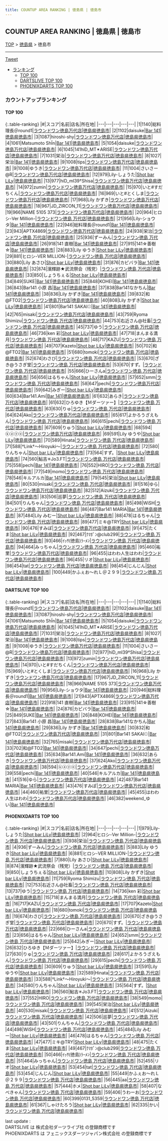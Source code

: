 ```yaml
---
title: COUNTUP AREA RANKING | 徳島県 | 徳島市
---
```

## COUNTUP AREA RANKING | 徳島県 | 徳島市

[TOP](/darts/rank/) > [徳島県](/darts/rank/徳島県/) > 徳島市

___

<a href="https://twitter.com/share?ref_src=twsrc%5Etfw" data-text="COUNTUP AREA RANKING | 徳島県徳島市" class="twitter-share-button" data-hashtags="DARTSLIVE,PHOENIXDARTS,darts,ダーツ" data-show-count="false">Tweet</a>

* [ランキング](#カウントアップランキング)
    * [TOP 100](#top-100)
    * [DARTSLIVE TOP 100](#dartslive-top-100)
    * [PHOENIXDARTS TOP 100](#phoenixdarts-top-100)

### カウントアップランキング

#### TOP 100



{:.table-ranking}
|#|スコア|名前|店名|所在地|
|---|---|---|---|---|
|1|1140|<span class="rank-name-dl">総料理長＠round1</span>|<a href="https://search.dartslive.com/jp/shop/8c72349ac65f41030d9b047a20a7ba1e">ラウンドワン徳島万代店</a>|<a href="/darts/rank/徳島県/徳島市">徳島県徳島市</a>|
|2|1102|<span class="rank-name-dl">daisuke</span>|<a href="https://search.dartslive.com/jp/shop/99f7662a4ba509335f9f3321c1147265">Bar 141</a>|<a href="/darts/rank/徳島県/徳島市">徳島県徳島市</a>|
|3|1087|<span class="rank-name-dl">hiroshi-shy</span>|<a href="https://search.dartslive.com/jp/shop/8c72349ac65f41030d9b047a20a7ba1e">ラウンドワン徳島万代店</a>|<a href="/darts/rank/徳島県/徳島市">徳島県徳島市</a>|
|4|1061|<span class="rank-name-dl">Matsumoto ShÏn</span>|<a href="https://search.dartslive.com/jp/shop/99f7662a4ba509335f9f3321c1147265">Bar 141</a>|<a href="/darts/rank/徳島県/徳島市">徳島県徳島市</a>|
|5|1054|<span class="rank-name-dl">daisuke</span>|<a href="https://search.dartslive.com/jp/shop/8c72349ac65f41030d9b047a20a7ba1e">ラウンドワン徳島万代店</a>|<a href="/darts/rank/徳島県/徳島市">徳島県徳島市</a>|
|6|1045|<span class="rank-name-dl">141hiD_MT✴ARISE</span>|<a href="https://search.dartslive.com/jp/shop/8c72349ac65f41030d9b047a20a7ba1e">ラウンドワン徳島万代店</a>|<a href="/darts/rank/徳島県/徳島市">徳島県徳島市</a>|
|7|1031|<span class="rank-name-dl">栄治</span>|<a href="https://search.dartslive.com/jp/shop/8c72349ac65f41030d9b047a20a7ba1e">ラウンドワン徳島万代店</a>|<a href="/darts/rank/徳島県/徳島市">徳島県徳島市</a>|
|8|1027|<span class="rank-name-dl">栄治</span>|<a href="https://search.dartslive.com/jp/shop/99f7662a4ba509335f9f3321c1147265">Bar 141</a>|<a href="/darts/rank/徳島県/徳島市">徳島県徳島市</a>|
|9|1008|<span class="rank-name-dl">tips</span>|<a href="https://search.dartslive.com/jp/shop/8c72349ac65f41030d9b047a20a7ba1e">ラウンドワン徳島万代店</a>|<a href="/darts/rank/徳島県/徳島市">徳島県徳島市</a>|
|9|1008|<span class="rank-name-dl">ゆうき</span>|<a href="https://search.dartslive.com/jp/shop/8c72349ac65f41030d9b047a20a7ba1e">ラウンドワン徳島万代店</a>|<a href="/darts/rank/徳島県/徳島市">徳島県徳島市</a>|
|11|1004|<span class="rank-name-dl">さいさー@R</span>|<a href="https://search.dartslive.com/jp/shop/8c72349ac65f41030d9b047a20a7ba1e">ラウンドワン徳島万代店</a>|<a href="/darts/rank/徳島県/徳島市">徳島県徳島市</a>|
|12|979|<span class="rank-name-pd">Lily-しょうた</span>|<a href="https://vs.phoenixdarts.com/jp/shop/shopDetailInfo/s_74059?s_seq=74059">Shot bar LiLy</a>|<a href="/darts/rank/徳島県/徳島市">徳島県徳島市</a>|
|13|977|<span class="rank-name-dl">hiD_mI39†Shisa</span>|<a href="https://search.dartslive.com/jp/shop/8c72349ac65f41030d9b047a20a7ba1e">ラウンドワン徳島万代店</a>|<a href="/darts/rank/徳島県/徳島市">徳島県徳島市</a>|
|14|972|<span class="rank-name-dl">zumin</span>|<a href="https://search.dartslive.com/jp/shop/8c72349ac65f41030d9b047a20a7ba1e">ラウンドワン徳島万代店</a>|<a href="/darts/rank/徳島県/徳島市">徳島県徳島市</a>|
|15|970|<span class="rank-name-dl">いと#すだちくん</span>|<a href="https://search.dartslive.com/jp/shop/8c72349ac65f41030d9b047a20a7ba1e">ラウンドワン徳島万代店</a>|<a href="/darts/rank/徳島県/徳島市">徳島県徳島市</a>|
|16|969|<span class="rank-name-dl">いと#とくしま</span>|<a href="https://search.dartslive.com/jp/shop/8c72349ac65f41030d9b047a20a7ba1e">ラウンドワン徳島万代店</a>|<a href="/darts/rank/徳島県/徳島市">徳島県徳島市</a>|
|17|968|<span class="rank-name-dl">Lily かずき</span>|<a href="https://search.dartslive.com/jp/shop/8c72349ac65f41030d9b047a20a7ba1e">ラウンドワン徳島万代店</a>|<a href="/darts/rank/徳島県/徳島市">徳島県徳島市</a>|
|18|967|<span class="rank-name-dl">JD_ZIRCON_11</span>|<a href="https://search.dartslive.com/jp/shop/8c72349ac65f41030d9b047a20a7ba1e">ラウンドワン徳島万代店</a>|<a href="/darts/rank/徳島県/徳島市">徳島県徳島市</a>|
|19|966|<span class="rank-name-dl">NAME 5105 373</span>|<a href="https://search.dartslive.com/jp/shop/8c72349ac65f41030d9b047a20a7ba1e">ラウンドワン徳島万代店</a>|<a href="/darts/rank/徳島県/徳島市">徳島県徳島市</a>|
|20|964|<span class="rank-name-pd">ヒロシ-Ver Million-</span>|<a href="https://vs.phoenixdarts.com/jp/shop/shopDetailInfo/s_10203?s_seq=10203">ラウンドワン徳島 万代店</a>|<a href="/darts/rank/徳島県/徳島市">徳島県徳島市</a>|
|21|956|<span class="rank-name-dl">Lily-ショウタ</span>|<a href="https://search.dartslive.com/jp/shop/99f7662a4ba509335f9f3321c1147265">Bar 141</a>|<a href="/darts/rank/徳島県/徳島市">徳島県徳島市</a>|
|22|946|<span class="rank-name-dl">総料理長＠round1</span>|<a href="https://search.dartslive.com/jp/shop/99f7662a4ba509335f9f3321c1147265">Bar 141</a>|<a href="/darts/rank/徳島県/徳島市">徳島県徳島市</a>|
|23|943|<span class="rank-name-dl">APTX4869</span>|<a href="https://search.dartslive.com/jp/shop/8c72349ac65f41030d9b047a20a7ba1e">ラウンドワン徳島万代店</a>|<a href="/darts/rank/徳島県/徳島市">徳島県徳島市</a>|
|24|938|<span class="rank-name-pd">栄治</span>|<a href="https://vs.phoenixdarts.com/jp/shop/shopDetailInfo/s_10203?s_seq=10203">ラウンドワン徳島 万代店</a>|<a href="/darts/rank/徳島県/徳島市">徳島県徳島市</a>|
|25|936|<span class="rank-name-pd">ずーみん</span>|<a href="https://vs.phoenixdarts.com/jp/shop/shopDetailInfo/s_10203?s_seq=10203">ラウンドワン徳島 万代店</a>|<a href="/darts/rank/徳島県/徳島市">徳島県徳島市</a>|
|26|918|<span class="rank-name-dl">141 直樹</span>|<a href="https://search.dartslive.com/jp/shop/99f7662a4ba509335f9f3321c1147265">Bar 141</a>|<a href="/darts/rank/徳島県/徳島市">徳島県徳島市</a>|
|27|915|<span class="rank-name-dl">141☆善樹☆</span>|<a href="https://search.dartslive.com/jp/shop/99f7662a4ba509335f9f3321c1147265">Bar 141</a>|<a href="/darts/rank/徳島県/徳島市">徳島県徳島市</a>|
|28|883|<span class="rank-name-pd">Lily ゆうき</span>|<a href="https://vs.phoenixdarts.com/jp/shop/shopDetailInfo/s_74059?s_seq=74059">Shot bar LiLy</a>|<a href="/darts/rank/徳島県/徳島市">徳島県徳島市</a>|
|29|881|<span class="rank-name-pd">ヒロシ-VER MILLION-</span>|<a href="https://vs.phoenixdarts.com/jp/shop/shopDetailInfo/s_10203?s_seq=10203">ラウンドワン徳島 万代店</a>|<a href="/darts/rank/徳島県/徳島市">徳島県徳島市</a>|
|30|880|<span class="rank-name-pd">Lily あさひ</span>|<a href="https://vs.phoenixdarts.com/jp/shop/shopDetailInfo/s_74059?s_seq=74059">Shot bar LiLy</a>|<a href="/darts/rank/徳島県/徳島市">徳島県徳島市</a>|
|31|876|<span class="rank-name-dl">カピバラ</span>|<a href="https://search.dartslive.com/jp/shop/99f7662a4ba509335f9f3321c1147265">Bar 141</a>|<a href="/darts/rank/徳島県/徳島市">徳島県徳島市</a>|
|32|874|<span class="rank-name-pd">濱輝跡★武流祭会（残党）</span>|<a href="https://vs.phoenixdarts.com/jp/shop/shopDetailInfo/s_10203?s_seq=10203">ラウンドワン徳島 万代店</a>|<a href="/darts/rank/徳島県/徳島市">徳島県徳島市</a>|
|33|850|<span class="rank-name-pd">しょうちぇる</span>|<a href="https://vs.phoenixdarts.com/jp/shop/shopDetailInfo/s_74059?s_seq=74059">Shot bar LiLy</a>|<a href="/darts/rank/徳島県/徳島市">徳島県徳島市</a>|
|34|849|<span class="rank-name-dl">SUKE</span>|<a href="https://search.dartslive.com/jp/shop/99f7662a4ba509335f9f3321c1147265">Bar 141</a>|<a href="/darts/rank/徳島県/徳島市">徳島県徳島市</a>|
|35|848|<span class="rank-name-dl">KOHEI</span>|<a href="https://search.dartslive.com/jp/shop/99f7662a4ba509335f9f3321c1147265">Bar 141</a>|<a href="/darts/rank/徳島県/徳島市">徳島県徳島市</a>|
|36|843|<span class="rank-name-dl">Bar141 小原 昌</span>|<a href="https://search.dartslive.com/jp/shop/99f7662a4ba509335f9f3321c1147265">Bar 141</a>|<a href="/darts/rank/徳島県/徳島市">徳島県徳島市</a>|
|37|838|<span class="rank-name-dl">Bar141なかちん</span>|<a href="https://search.dartslive.com/jp/shop/99f7662a4ba509335f9f3321c1147265">Bar 141</a>|<a href="/darts/rank/徳島県/徳島市">徳島県徳島市</a>|
|38|836|<span class="rank-name-dl">Lily かずき</span>|<a href="https://search.dartslive.com/jp/shop/99f7662a4ba509335f9f3321c1147265">Bar 141</a>|<a href="/darts/rank/徳島県/徳島市">徳島県徳島市</a>|
|39|832|<span class="rank-name-dl">和@FTO2</span>|<a href="https://search.dartslive.com/jp/shop/8c72349ac65f41030d9b047a20a7ba1e">ラウンドワン徳島万代店</a>|<a href="/darts/rank/徳島県/徳島市">徳島県徳島市</a>|
|40|808|<span class="rank-name-pd">Lily かずき</span>|<a href="https://vs.phoenixdarts.com/jp/shop/shopDetailInfo/s_74059?s_seq=74059">Shot bar LiLy</a>|<a href="/darts/rank/徳島県/徳島市">徳島県徳島市</a>|
|41|801|<span class="rank-name-dl">Bar141 SAKAI⚾</span>|<a href="https://search.dartslive.com/jp/shop/99f7662a4ba509335f9f3321c1147265">Bar 141</a>|<a href="/darts/rank/徳島県/徳島市">徳島県徳島市</a>|
|42|765|<span class="rank-name-dl">misaki</span>|<a href="https://search.dartslive.com/jp/shop/8c72349ac65f41030d9b047a20a7ba1e">ラウンドワン徳島万代店</a>|<a href="/darts/rank/徳島県/徳島市">徳島県徳島市</a>|
|43|759|<span class="rank-name-pd">Ryoma Shimizu</span>|<a href="https://vs.phoenixdarts.com/jp/shop/shopDetailInfo/s_10203?s_seq=10203">ラウンドワン徳島 万代店</a>|<a href="/darts/rank/徳島県/徳島市">徳島県徳島市</a>|
|44|753|<span class="rank-name-pd">右近さん@社畜</span>|<a href="https://vs.phoenixdarts.com/jp/shop/shopDetailInfo/s_10203?s_seq=10203">ラウンドワン徳島 万代店</a>|<a href="/darts/rank/徳島県/徳島市">徳島県徳島市</a>|
|45|737|<span class="rank-name-pd">ゆう</span>|<a href="https://vs.phoenixdarts.com/jp/shop/shopDetailInfo/s_10203?s_seq=10203">ラウンドワン徳島 万代店</a>|<a href="/darts/rank/徳島県/徳島市">徳島県徳島市</a>|
|46|736|<span class="rank-name-pd">ken 彩</span>|<a href="https://vs.phoenixdarts.com/jp/shop/shopDetailInfo/s_74059?s_seq=74059">Shot bar LiLy</a>|<a href="/darts/rank/徳島県/徳島市">徳島県徳島市</a>|
|47|718|<span class="rank-name-pd">まんまる満月</span>|<a href="https://vs.phoenixdarts.com/jp/shop/shopDetailInfo/s_10203?s_seq=10203">ラウンドワン徳島 万代店</a>|<a href="/darts/rank/徳島県/徳島市">徳島県徳島市</a>|
|48|717|<span class="rank-name-pd">KAZU</span>|<a href="https://vs.phoenixdarts.com/jp/shop/shopDetailInfo/s_10203?s_seq=10203">ラウンドワン徳島 万代店</a>|<a href="/darts/rank/徳島県/徳島市">徳島県徳島市</a>|
|49|707|<span class="rank-name-pd">Kazeto</span>|<a href="https://vs.phoenixdarts.com/jp/shop/shopDetailInfo/s_74059?s_seq=74059">Shot bar LiLy</a>|<a href="/darts/rank/徳島県/徳島市">徳島県徳島市</a>|
|50|702|<span class="rank-name-dl">和@FTO2</span>|<a href="https://search.dartslive.com/jp/shop/99f7662a4ba509335f9f3321c1147265">Bar 141</a>|<a href="/darts/rank/徳島県/徳島市">徳島県徳島市</a>|
|51|680|<span class="rank-name-pd">tomoki</span>|<a href="https://vs.phoenixdarts.com/jp/shop/shopDetailInfo/s_10203?s_seq=10203">ラウンドワン徳島 万代店</a>|<a href="/darts/rank/徳島県/徳島市">徳島県徳島市</a>|
|52|674|<span class="rank-name-pd">わさび</span>|<a href="https://vs.phoenixdarts.com/jp/shop/shopDetailInfo/s_10203?s_seq=10203">ラウンドワン徳島 万代店</a>|<a href="/darts/rank/徳島県/徳島市">徳島県徳島市</a>|
|53|670|<span class="rank-name-pd">ざき@うさぎ堂</span>|<a href="https://vs.phoenixdarts.com/jp/shop/shopDetailInfo/s_10203?s_seq=10203">ラウンドワン徳島 万代店</a>|<a href="/darts/rank/徳島県/徳島市">徳島県徳島市</a>|
|53|670|<span class="rank-name-pd">すず。</span>|<a href="https://vs.phoenixdarts.com/jp/shop/shopDetailInfo/s_10203?s_seq=10203">ラウンドワン徳島 万代店</a>|<a href="/darts/rank/徳島県/徳島市">徳島県徳島市</a>|
|55|666|<span class="rank-name-pd">ひーさんa</span>|<a href="https://vs.phoenixdarts.com/jp/shop/shopDetailInfo/s_10203?s_seq=10203">ラウンドワン徳島 万代店</a>|<a href="/darts/rank/徳島県/徳島市">徳島県徳島市</a>|
|56|656|<span class="rank-name-pd">はるちゃん</span>|<a href="https://vs.phoenixdarts.com/jp/shop/shopDetailInfo/s_74059?s_seq=74059">Shot bar LiLy</a>|<a href="/darts/rank/徳島県/徳島市">徳島県徳島市</a>|
|57|652|<span class="rank-name-pd">smm</span>|<a href="https://vs.phoenixdarts.com/jp/shop/shopDetailInfo/s_10203?s_seq=10203">ラウンドワン徳島 万代店</a>|<a href="/darts/rank/徳島県/徳島市">徳島県徳島市</a>|
|58|647|<span class="rank-name-dl">pechi</span>|<a href="https://search.dartslive.com/jp/shop/8c72349ac65f41030d9b047a20a7ba1e">ラウンドワン徳島万代店</a>|<a href="/darts/rank/徳島県/徳島市">徳島県徳島市</a>|
|59|642|<span class="rank-name-pd">みぎー</span>|<a href="https://vs.phoenixdarts.com/jp/shop/shopDetailInfo/s_74059?s_seq=74059">Shot bar LiLy</a>|<a href="/darts/rank/徳島県/徳島市">徳島県徳島市</a>|
|60|634|<span class="rank-name-dl">Bar141.Ami</span>|<a href="https://search.dartslive.com/jp/shop/99f7662a4ba509335f9f3321c1147265">Bar 141</a>|<a href="/darts/rank/徳島県/徳島市">徳島県徳島市</a>|
|61|632|<span class="rank-name-dl">あらき</span>|<a href="https://search.dartslive.com/jp/shop/8c72349ac65f41030d9b047a20a7ba1e">ラウンドワン徳島万代店</a>|<a href="/darts/rank/徳島県/徳島市">徳島県徳島市</a>|
|61|632|<span class="rank-name-pd">ひろゆき【Ｍダーツァー】</span>|<a href="https://vs.phoenixdarts.com/jp/shop/shopDetailInfo/s_10203?s_seq=10203">ラウンドワン徳島 万代店</a>|<a href="/darts/rank/徳島県/徳島市">徳島県徳島市</a>|
|63|630|<span class="rank-name-pd">りゅ</span>|<a href="https://vs.phoenixdarts.com/jp/shop/shopDetailInfo/s_10203?s_seq=10203">ラウンドワン徳島 万代店</a>|<a href="/darts/rank/徳島県/徳島市">徳島県徳島市</a>|
|64|624|<span class="rank-name-dl">Ako</span>|<a href="https://search.dartslive.com/jp/shop/8c72349ac65f41030d9b047a20a7ba1e">ラウンドワン徳島万代店</a>|<a href="/darts/rank/徳島県/徳島市">徳島県徳島市</a>|
|65|617|<span class="rank-name-pd">よかろうざえもん</span>|<a href="https://vs.phoenixdarts.com/jp/shop/shopDetailInfo/s_10203?s_seq=10203">ラウンドワン徳島 万代店</a>|<a href="/darts/rank/徳島県/徳島市">徳島県徳島市</a>|
|66|615|<span class="rank-name-pd">pechi</span>|<a href="https://vs.phoenixdarts.com/jp/shop/shopDetailInfo/s_10203?s_seq=10203">ラウンドワン徳島 万代店</a>|<a href="/darts/rank/徳島県/徳島市">徳島県徳島市</a>|
|67|609|<span class="rank-name-pd">りゅう</span>|<a href="https://vs.phoenixdarts.com/jp/shop/shopDetailInfo/s_74059?s_seq=74059">Shot bar LiLy</a>|<a href="/darts/rank/徳島県/徳島市">徳島県徳島市</a>|
|68|594|<span class="rank-name-dl">ⓚⓐⓨⓞ</span>|<a href="https://search.dartslive.com/jp/shop/8c72349ac65f41030d9b047a20a7ba1e">ラウンドワン徳島万代店</a>|<a href="/darts/rank/徳島県/徳島市">徳島県徳島市</a>|
|69|591|<span class="rank-name-pd">Lily ゆうや</span>|<a href="https://vs.phoenixdarts.com/jp/shop/shopDetailInfo/s_74059?s_seq=74059">Shot bar LiLy</a>|<a href="/darts/rank/徳島県/徳島市">徳島県徳島市</a>|
|70|589|<span class="rank-name-pd">Hinata</span>|<a href="https://vs.phoenixdarts.com/jp/shop/shopDetailInfo/s_10203?s_seq=10203">ラウンドワン徳島 万代店</a>|<a href="/darts/rank/徳島県/徳島市">徳島県徳島市</a>|
|71|588|<span class="rank-name-pd">†Link†～Hiroyuki～</span>|<a href="https://vs.phoenixdarts.com/jp/shop/shopDetailInfo/s_10203?s_seq=10203">ラウンドワン徳島 万代店</a>|<a href="/darts/rank/徳島県/徳島市">徳島県徳島市</a>|
|72|580|<span class="rank-name-pd">りんちゃん</span>|<a href="https://vs.phoenixdarts.com/jp/shop/shopDetailInfo/s_74059?s_seq=74059">Shot bar LiLy</a>|<a href="/darts/rank/徳島県/徳島市">徳島県徳島市</a>|
|73|564|<span class="rank-name-pd">すず。</span>|<a href="https://vs.phoenixdarts.com/jp/shop/shopDetailInfo/s_74059?s_seq=74059">Shot bar LiLy</a>|<a href="/darts/rank/徳島県/徳島市">徳島県徳島市</a>|
|74|560|<span class="rank-name-pd">鮎吉✳Jo3.FT</span>|<a href="https://vs.phoenixdarts.com/jp/shop/shopDetailInfo/s_10203?s_seq=10203">ラウンドワン徳島 万代店</a>|<a href="/darts/rank/徳島県/徳島市">徳島県徳島市</a>|
|75|558|<span class="rank-name-dl">pechi</span>|<a href="https://search.dartslive.com/jp/shop/99f7662a4ba509335f9f3321c1147265">Bar 141</a>|<a href="/darts/rank/徳島県/徳島市">徳島県徳島市</a>|
|76|552|<span class="rank-name-pd">HIRO</span>|<a href="https://vs.phoenixdarts.com/jp/shop/shopDetailInfo/s_10203?s_seq=10203">ラウンドワン徳島 万代店</a>|<a href="/darts/rank/徳島県/徳島市">徳島県徳島市</a>|
|77|549|<span class="rank-name-pd">momo</span>|<a href="https://vs.phoenixdarts.com/jp/shop/shopDetailInfo/s_10203?s_seq=10203">ラウンドワン徳島 万代店</a>|<a href="/darts/rank/徳島県/徳島市">徳島県徳島市</a>|
|78|546|<span class="rank-name-dl">キルアルカ</span>|<a href="https://search.dartslive.com/jp/shop/99f7662a4ba509335f9f3321c1147265">Bar 141</a>|<a href="/darts/rank/徳島県/徳島市">徳島県徳島市</a>|
|79|545|<span class="rank-name-pd">栄治</span>|<a href="https://vs.phoenixdarts.com/jp/shop/shopDetailInfo/s_74059?s_seq=74059">Shot bar LiLy</a>|<a href="/darts/rank/徳島県/徳島市">徳島県徳島市</a>|
|80|530|<span class="rank-name-pd">misaki</span>|<a href="https://vs.phoenixdarts.com/jp/shop/shopDetailInfo/s_10203?s_seq=10203">ラウンドワン徳島 万代店</a>|<a href="/darts/rank/徳島県/徳島市">徳島県徳島市</a>|
|81|516|<span class="rank-name-dl">ゆら</span>|<a href="https://search.dartslive.com/jp/shop/8c72349ac65f41030d9b047a20a7ba1e">ラウンドワン徳島万代店</a>|<a href="/darts/rank/徳島県/徳島市">徳島県徳島市</a>|
|82|512|<span class="rank-name-pd">Aizuki</span>|<a href="https://vs.phoenixdarts.com/jp/shop/shopDetailInfo/s_10203?s_seq=10203">ラウンドワン徳島 万代店</a>|<a href="/darts/rank/徳島県/徳島市">徳島県徳島市</a>|
|83|506|<span class="rank-name-pd">巡夢</span>|<a href="https://vs.phoenixdarts.com/jp/shop/shopDetailInfo/s_10203?s_seq=10203">ラウンドワン徳島 万代店</a>|<a href="/darts/rank/徳島県/徳島市">徳島県徳島市</a>|
|84|501|<span class="rank-name-pd">りんちゃん</span>|<a href="https://vs.phoenixdarts.com/jp/shop/shopDetailInfo/s_10203?s_seq=10203">ラウンドワン徳島 万代店</a>|<a href="/darts/rank/徳島県/徳島市">徳島県徳島市</a>|
|85|498|<span class="rank-name-pd">WiSH</span>|<a href="https://vs.phoenixdarts.com/jp/shop/shopDetailInfo/s_10203?s_seq=10203">ラウンドワン徳島 万代店</a>|<a href="/darts/rank/徳島県/徳島市">徳島県徳島市</a>|
|86|487|<span class="rank-name-dl">Bar141 MARIA</span>|<a href="https://search.dartslive.com/jp/shop/99f7662a4ba509335f9f3321c1147265">Bar 141</a>|<a href="/darts/rank/徳島県/徳島市">徳島県徳島市</a>|
|87|484|<span class="rank-name-pd">Lily みむー</span>|<a href="https://vs.phoenixdarts.com/jp/shop/shopDetailInfo/s_74059?s_seq=74059">Shot bar LiLy</a>|<a href="/darts/rank/徳島県/徳島市">徳島県徳島市</a>|
|88|478|<span class="rank-name-pd">はるちゃん</span>|<a href="https://vs.phoenixdarts.com/jp/shop/shopDetailInfo/s_10203?s_seq=10203">ラウンドワン徳島 万代店</a>|<a href="/darts/rank/徳島県/徳島市">徳島県徳島市</a>|
|89|477|<span class="rank-name-pd">ミキ@TRY</span>|<a href="https://vs.phoenixdarts.com/jp/shop/shopDetailInfo/s_74059?s_seq=74059">Shot bar LiLy</a>|<a href="/darts/rank/徳島県/徳島市">徳島県徳島市</a>|
|90|476|<span class="rank-name-dl">すみぽ</span>|<a href="https://search.dartslive.com/jp/shop/8c72349ac65f41030d9b047a20a7ba1e">ラウンドワン徳島万代店</a>|<a href="/darts/rank/徳島県/徳島市">徳島県徳島市</a>|
|91|475|<span class="rank-name-pd">たくま</span>|<a href="https://vs.phoenixdarts.com/jp/shop/shopDetailInfo/s_74059?s_seq=74059">Shot bar LiLy</a>|<a href="/darts/rank/徳島県/徳島市">徳島県徳島市</a>|
|92|467|<span class="rank-name-pd">ｸﾏﾎﾟﾝ@club299</span>|<a href="https://vs.phoenixdarts.com/jp/shop/shopDetailInfo/s_10203?s_seq=10203">ラウンドワン徳島 万代店</a>|<a href="/darts/rank/徳島県/徳島市">徳島県徳島市</a>|
|93|466|<span class="rank-name-pd">ｲｯｻ(徳島)ﾗｰﾒﾝ</span>|<a href="https://vs.phoenixdarts.com/jp/shop/shopDetailInfo/s_10203?s_seq=10203">ラウンドワン徳島 万代店</a>|<a href="/darts/rank/徳島県/徳島市">徳島県徳島市</a>|
|94|464|<span class="rank-name-pd">みっちゃん</span>|<a href="https://vs.phoenixdarts.com/jp/shop/shopDetailInfo/s_10203?s_seq=10203">ラウンドワン徳島 万代店</a>|<a href="/darts/rank/徳島県/徳島市">徳島県徳島市</a>|
|95|460|<span class="rank-name-dl">祐里</span>|<a href="https://search.dartslive.com/jp/shop/8c72349ac65f41030d9b047a20a7ba1e">ラウンドワン徳島万代店</a>|<a href="/darts/rank/徳島県/徳島市">徳島県徳島市</a>|
|96|455|<span class="rank-name-dl">はわわ人生はわわ</span>|<a href="https://search.dartslive.com/jp/shop/8c72349ac65f41030d9b047a20a7ba1e">ラウンドワン徳島万代店</a>|<a href="/darts/rank/徳島県/徳島市">徳島県徳島市</a>|
|96|455|<span class="rank-name-pd">リオ</span>|<a href="https://vs.phoenixdarts.com/jp/shop/shopDetailInfo/s_74059?s_seq=74059">Shot bar LiLy</a>|<a href="/darts/rank/徳島県/徳島市">徳島県徳島市</a>|
|98|454|<span class="rank-name-pd">tat</span>|<a href="https://vs.phoenixdarts.com/jp/shop/shopDetailInfo/s_10203?s_seq=10203">ラウンドワン徳島 万代店</a>|<a href="/darts/rank/徳島県/徳島市">徳島県徳島市</a>|
|98|454|<span class="rank-name-pd">じんじん</span>|<a href="https://vs.phoenixdarts.com/jp/shop/shopDetailInfo/s_74059?s_seq=74059">Shot bar LiLy</a>|<a href="/darts/rank/徳島県/徳島市">徳島県徳島市</a>|
|100|449|<span class="rank-name-pd">かふぇお～れＬ＠２９９</span>|<a href="https://vs.phoenixdarts.com/jp/shop/shopDetailInfo/s_10203?s_seq=10203">ラウンドワン徳島 万代店</a>|<a href="/darts/rank/徳島県/徳島市">徳島県徳島市</a>|


#### DARTSLIVE TOP 100



{:.table-ranking}
|#|スコア|名前|店名|所在地|
|---|---|---|---|---|
|1|1140|<span class="rank-name-dl">総料理長＠round1</span>|<a href="https://search.dartslive.com/jp/shop/8c72349ac65f41030d9b047a20a7ba1e">ラウンドワン徳島万代店</a>|<a href="/darts/rank/徳島県/徳島市">徳島県徳島市</a>|
|2|1102|<span class="rank-name-dl">daisuke</span>|<a href="https://search.dartslive.com/jp/shop/99f7662a4ba509335f9f3321c1147265">Bar 141</a>|<a href="/darts/rank/徳島県/徳島市">徳島県徳島市</a>|
|3|1087|<span class="rank-name-dl">hiroshi-shy</span>|<a href="https://search.dartslive.com/jp/shop/8c72349ac65f41030d9b047a20a7ba1e">ラウンドワン徳島万代店</a>|<a href="/darts/rank/徳島県/徳島市">徳島県徳島市</a>|
|4|1061|<span class="rank-name-dl">Matsumoto ShÏn</span>|<a href="https://search.dartslive.com/jp/shop/99f7662a4ba509335f9f3321c1147265">Bar 141</a>|<a href="/darts/rank/徳島県/徳島市">徳島県徳島市</a>|
|5|1054|<span class="rank-name-dl">daisuke</span>|<a href="https://search.dartslive.com/jp/shop/8c72349ac65f41030d9b047a20a7ba1e">ラウンドワン徳島万代店</a>|<a href="/darts/rank/徳島県/徳島市">徳島県徳島市</a>|
|6|1045|<span class="rank-name-dl">141hiD_MT✴ARISE</span>|<a href="https://search.dartslive.com/jp/shop/8c72349ac65f41030d9b047a20a7ba1e">ラウンドワン徳島万代店</a>|<a href="/darts/rank/徳島県/徳島市">徳島県徳島市</a>|
|7|1031|<span class="rank-name-dl">栄治</span>|<a href="https://search.dartslive.com/jp/shop/8c72349ac65f41030d9b047a20a7ba1e">ラウンドワン徳島万代店</a>|<a href="/darts/rank/徳島県/徳島市">徳島県徳島市</a>|
|8|1027|<span class="rank-name-dl">栄治</span>|<a href="https://search.dartslive.com/jp/shop/99f7662a4ba509335f9f3321c1147265">Bar 141</a>|<a href="/darts/rank/徳島県/徳島市">徳島県徳島市</a>|
|9|1008|<span class="rank-name-dl">tips</span>|<a href="https://search.dartslive.com/jp/shop/8c72349ac65f41030d9b047a20a7ba1e">ラウンドワン徳島万代店</a>|<a href="/darts/rank/徳島県/徳島市">徳島県徳島市</a>|
|9|1008|<span class="rank-name-dl">ゆうき</span>|<a href="https://search.dartslive.com/jp/shop/8c72349ac65f41030d9b047a20a7ba1e">ラウンドワン徳島万代店</a>|<a href="/darts/rank/徳島県/徳島市">徳島県徳島市</a>|
|11|1004|<span class="rank-name-dl">さいさー@R</span>|<a href="https://search.dartslive.com/jp/shop/8c72349ac65f41030d9b047a20a7ba1e">ラウンドワン徳島万代店</a>|<a href="/darts/rank/徳島県/徳島市">徳島県徳島市</a>|
|12|977|<span class="rank-name-dl">hiD_mI39†Shisa</span>|<a href="https://search.dartslive.com/jp/shop/8c72349ac65f41030d9b047a20a7ba1e">ラウンドワン徳島万代店</a>|<a href="/darts/rank/徳島県/徳島市">徳島県徳島市</a>|
|13|972|<span class="rank-name-dl">zumin</span>|<a href="https://search.dartslive.com/jp/shop/8c72349ac65f41030d9b047a20a7ba1e">ラウンドワン徳島万代店</a>|<a href="/darts/rank/徳島県/徳島市">徳島県徳島市</a>|
|14|970|<span class="rank-name-dl">いと#すだちくん</span>|<a href="https://search.dartslive.com/jp/shop/8c72349ac65f41030d9b047a20a7ba1e">ラウンドワン徳島万代店</a>|<a href="/darts/rank/徳島県/徳島市">徳島県徳島市</a>|
|15|969|<span class="rank-name-dl">いと#とくしま</span>|<a href="https://search.dartslive.com/jp/shop/8c72349ac65f41030d9b047a20a7ba1e">ラウンドワン徳島万代店</a>|<a href="/darts/rank/徳島県/徳島市">徳島県徳島市</a>|
|16|968|<span class="rank-name-dl">Lily かずき</span>|<a href="https://search.dartslive.com/jp/shop/8c72349ac65f41030d9b047a20a7ba1e">ラウンドワン徳島万代店</a>|<a href="/darts/rank/徳島県/徳島市">徳島県徳島市</a>|
|17|967|<span class="rank-name-dl">JD_ZIRCON_11</span>|<a href="https://search.dartslive.com/jp/shop/8c72349ac65f41030d9b047a20a7ba1e">ラウンドワン徳島万代店</a>|<a href="/darts/rank/徳島県/徳島市">徳島県徳島市</a>|
|18|966|<span class="rank-name-dl">NAME 5105 373</span>|<a href="https://search.dartslive.com/jp/shop/8c72349ac65f41030d9b047a20a7ba1e">ラウンドワン徳島万代店</a>|<a href="/darts/rank/徳島県/徳島市">徳島県徳島市</a>|
|19|956|<span class="rank-name-dl">Lily-ショウタ</span>|<a href="https://search.dartslive.com/jp/shop/99f7662a4ba509335f9f3321c1147265">Bar 141</a>|<a href="/darts/rank/徳島県/徳島市">徳島県徳島市</a>|
|20|946|<span class="rank-name-dl">総料理長＠round1</span>|<a href="https://search.dartslive.com/jp/shop/99f7662a4ba509335f9f3321c1147265">Bar 141</a>|<a href="/darts/rank/徳島県/徳島市">徳島県徳島市</a>|
|21|943|<span class="rank-name-dl">APTX4869</span>|<a href="https://search.dartslive.com/jp/shop/8c72349ac65f41030d9b047a20a7ba1e">ラウンドワン徳島万代店</a>|<a href="/darts/rank/徳島県/徳島市">徳島県徳島市</a>|
|22|918|<span class="rank-name-dl">141 直樹</span>|<a href="https://search.dartslive.com/jp/shop/99f7662a4ba509335f9f3321c1147265">Bar 141</a>|<a href="/darts/rank/徳島県/徳島市">徳島県徳島市</a>|
|23|915|<span class="rank-name-dl">141☆善樹☆</span>|<a href="https://search.dartslive.com/jp/shop/99f7662a4ba509335f9f3321c1147265">Bar 141</a>|<a href="/darts/rank/徳島県/徳島市">徳島県徳島市</a>|
|24|876|<span class="rank-name-dl">カピバラ</span>|<a href="https://search.dartslive.com/jp/shop/99f7662a4ba509335f9f3321c1147265">Bar 141</a>|<a href="/darts/rank/徳島県/徳島市">徳島県徳島市</a>|
|25|849|<span class="rank-name-dl">SUKE</span>|<a href="https://search.dartslive.com/jp/shop/99f7662a4ba509335f9f3321c1147265">Bar 141</a>|<a href="/darts/rank/徳島県/徳島市">徳島県徳島市</a>|
|26|848|<span class="rank-name-dl">KOHEI</span>|<a href="https://search.dartslive.com/jp/shop/99f7662a4ba509335f9f3321c1147265">Bar 141</a>|<a href="/darts/rank/徳島県/徳島市">徳島県徳島市</a>|
|27|843|<span class="rank-name-dl">Bar141 小原 昌</span>|<a href="https://search.dartslive.com/jp/shop/99f7662a4ba509335f9f3321c1147265">Bar 141</a>|<a href="/darts/rank/徳島県/徳島市">徳島県徳島市</a>|
|28|838|<span class="rank-name-dl">Bar141なかちん</span>|<a href="https://search.dartslive.com/jp/shop/99f7662a4ba509335f9f3321c1147265">Bar 141</a>|<a href="/darts/rank/徳島県/徳島市">徳島県徳島市</a>|
|29|836|<span class="rank-name-dl">Lily かずき</span>|<a href="https://search.dartslive.com/jp/shop/99f7662a4ba509335f9f3321c1147265">Bar 141</a>|<a href="/darts/rank/徳島県/徳島市">徳島県徳島市</a>|
|30|832|<span class="rank-name-dl">和@FTO2</span>|<a href="https://search.dartslive.com/jp/shop/8c72349ac65f41030d9b047a20a7ba1e">ラウンドワン徳島万代店</a>|<a href="/darts/rank/徳島県/徳島市">徳島県徳島市</a>|
|31|801|<span class="rank-name-dl">Bar141 SAKAI⚾</span>|<a href="https://search.dartslive.com/jp/shop/99f7662a4ba509335f9f3321c1147265">Bar 141</a>|<a href="/darts/rank/徳島県/徳島市">徳島県徳島市</a>|
|32|765|<span class="rank-name-dl">misaki</span>|<a href="https://search.dartslive.com/jp/shop/8c72349ac65f41030d9b047a20a7ba1e">ラウンドワン徳島万代店</a>|<a href="/darts/rank/徳島県/徳島市">徳島県徳島市</a>|
|33|702|<span class="rank-name-dl">和@FTO2</span>|<a href="https://search.dartslive.com/jp/shop/99f7662a4ba509335f9f3321c1147265">Bar 141</a>|<a href="/darts/rank/徳島県/徳島市">徳島県徳島市</a>|
|34|647|<span class="rank-name-dl">pechi</span>|<a href="https://search.dartslive.com/jp/shop/8c72349ac65f41030d9b047a20a7ba1e">ラウンドワン徳島万代店</a>|<a href="/darts/rank/徳島県/徳島市">徳島県徳島市</a>|
|35|634|<span class="rank-name-dl">Bar141.Ami</span>|<a href="https://search.dartslive.com/jp/shop/99f7662a4ba509335f9f3321c1147265">Bar 141</a>|<a href="/darts/rank/徳島県/徳島市">徳島県徳島市</a>|
|36|632|<span class="rank-name-dl">あらき</span>|<a href="https://search.dartslive.com/jp/shop/8c72349ac65f41030d9b047a20a7ba1e">ラウンドワン徳島万代店</a>|<a href="/darts/rank/徳島県/徳島市">徳島県徳島市</a>|
|37|624|<span class="rank-name-dl">Ako</span>|<a href="https://search.dartslive.com/jp/shop/8c72349ac65f41030d9b047a20a7ba1e">ラウンドワン徳島万代店</a>|<a href="/darts/rank/徳島県/徳島市">徳島県徳島市</a>|
|38|594|<span class="rank-name-dl">ⓚⓐⓨⓞ</span>|<a href="https://search.dartslive.com/jp/shop/8c72349ac65f41030d9b047a20a7ba1e">ラウンドワン徳島万代店</a>|<a href="/darts/rank/徳島県/徳島市">徳島県徳島市</a>|
|39|558|<span class="rank-name-dl">pechi</span>|<a href="https://search.dartslive.com/jp/shop/99f7662a4ba509335f9f3321c1147265">Bar 141</a>|<a href="/darts/rank/徳島県/徳島市">徳島県徳島市</a>|
|40|546|<span class="rank-name-dl">キルアルカ</span>|<a href="https://search.dartslive.com/jp/shop/99f7662a4ba509335f9f3321c1147265">Bar 141</a>|<a href="/darts/rank/徳島県/徳島市">徳島県徳島市</a>|
|41|516|<span class="rank-name-dl">ゆら</span>|<a href="https://search.dartslive.com/jp/shop/8c72349ac65f41030d9b047a20a7ba1e">ラウンドワン徳島万代店</a>|<a href="/darts/rank/徳島県/徳島市">徳島県徳島市</a>|
|42|487|<span class="rank-name-dl">Bar141 MARIA</span>|<a href="https://search.dartslive.com/jp/shop/99f7662a4ba509335f9f3321c1147265">Bar 141</a>|<a href="/darts/rank/徳島県/徳島市">徳島県徳島市</a>|
|43|476|<span class="rank-name-dl">すみぽ</span>|<a href="https://search.dartslive.com/jp/shop/8c72349ac65f41030d9b047a20a7ba1e">ラウンドワン徳島万代店</a>|<a href="/darts/rank/徳島県/徳島市">徳島県徳島市</a>|
|44|460|<span class="rank-name-dl">祐里</span>|<a href="https://search.dartslive.com/jp/shop/8c72349ac65f41030d9b047a20a7ba1e">ラウンドワン徳島万代店</a>|<a href="/darts/rank/徳島県/徳島市">徳島県徳島市</a>|
|45|455|<span class="rank-name-dl">はわわ人生はわわ</span>|<a href="https://search.dartslive.com/jp/shop/8c72349ac65f41030d9b047a20a7ba1e">ラウンドワン徳島万代店</a>|<a href="/darts/rank/徳島県/徳島市">徳島県徳島市</a>|
|46|382|<span class="rank-name-dl">weekend_ゆい</span>|<a href="https://search.dartslive.com/jp/shop/99f7662a4ba509335f9f3321c1147265">Bar 141</a>|<a href="/darts/rank/徳島県/徳島市">徳島県徳島市</a>|


#### PHOENIXDARTS TOP 100



{:.table-ranking}
|#|スコア|名前|店名|所在地|
|---|---|---|---|---|
|1|979|<span class="rank-name-pd">Lily-しょうた</span>|<a href="https://vs.phoenixdarts.com/jp/shop/shopDetailInfo/s_74059?s_seq=74059">Shot bar LiLy</a>|<a href="/darts/rank/徳島県/徳島市">徳島県徳島市</a>|
|2|964|<span class="rank-name-pd">ヒロシ-Ver Million-</span>|<a href="https://vs.phoenixdarts.com/jp/shop/shopDetailInfo/s_10203?s_seq=10203">ラウンドワン徳島 万代店</a>|<a href="/darts/rank/徳島県/徳島市">徳島県徳島市</a>|
|3|938|<span class="rank-name-pd">栄治</span>|<a href="https://vs.phoenixdarts.com/jp/shop/shopDetailInfo/s_10203?s_seq=10203">ラウンドワン徳島 万代店</a>|<a href="/darts/rank/徳島県/徳島市">徳島県徳島市</a>|
|4|936|<span class="rank-name-pd">ずーみん</span>|<a href="https://vs.phoenixdarts.com/jp/shop/shopDetailInfo/s_10203?s_seq=10203">ラウンドワン徳島 万代店</a>|<a href="/darts/rank/徳島県/徳島市">徳島県徳島市</a>|
|5|883|<span class="rank-name-pd">Lily ゆうき</span>|<a href="https://vs.phoenixdarts.com/jp/shop/shopDetailInfo/s_74059?s_seq=74059">Shot bar LiLy</a>|<a href="/darts/rank/徳島県/徳島市">徳島県徳島市</a>|
|6|881|<span class="rank-name-pd">ヒロシ-VER MILLION-</span>|<a href="https://vs.phoenixdarts.com/jp/shop/shopDetailInfo/s_10203?s_seq=10203">ラウンドワン徳島 万代店</a>|<a href="/darts/rank/徳島県/徳島市">徳島県徳島市</a>|
|7|880|<span class="rank-name-pd">Lily あさひ</span>|<a href="https://vs.phoenixdarts.com/jp/shop/shopDetailInfo/s_74059?s_seq=74059">Shot bar LiLy</a>|<a href="/darts/rank/徳島県/徳島市">徳島県徳島市</a>|
|8|874|<span class="rank-name-pd">濱輝跡★武流祭会（残党）</span>|<a href="https://vs.phoenixdarts.com/jp/shop/shopDetailInfo/s_10203?s_seq=10203">ラウンドワン徳島 万代店</a>|<a href="/darts/rank/徳島県/徳島市">徳島県徳島市</a>|
|9|850|<span class="rank-name-pd">しょうちぇる</span>|<a href="https://vs.phoenixdarts.com/jp/shop/shopDetailInfo/s_74059?s_seq=74059">Shot bar LiLy</a>|<a href="/darts/rank/徳島県/徳島市">徳島県徳島市</a>|
|10|808|<span class="rank-name-pd">Lily かずき</span>|<a href="https://vs.phoenixdarts.com/jp/shop/shopDetailInfo/s_74059?s_seq=74059">Shot bar LiLy</a>|<a href="/darts/rank/徳島県/徳島市">徳島県徳島市</a>|
|11|759|<span class="rank-name-pd">Ryoma Shimizu</span>|<a href="https://vs.phoenixdarts.com/jp/shop/shopDetailInfo/s_10203?s_seq=10203">ラウンドワン徳島 万代店</a>|<a href="/darts/rank/徳島県/徳島市">徳島県徳島市</a>|
|12|753|<span class="rank-name-pd">右近さん@社畜</span>|<a href="https://vs.phoenixdarts.com/jp/shop/shopDetailInfo/s_10203?s_seq=10203">ラウンドワン徳島 万代店</a>|<a href="/darts/rank/徳島県/徳島市">徳島県徳島市</a>|
|13|737|<span class="rank-name-pd">ゆう</span>|<a href="https://vs.phoenixdarts.com/jp/shop/shopDetailInfo/s_10203?s_seq=10203">ラウンドワン徳島 万代店</a>|<a href="/darts/rank/徳島県/徳島市">徳島県徳島市</a>|
|14|736|<span class="rank-name-pd">ken 彩</span>|<a href="https://vs.phoenixdarts.com/jp/shop/shopDetailInfo/s_74059?s_seq=74059">Shot bar LiLy</a>|<a href="/darts/rank/徳島県/徳島市">徳島県徳島市</a>|
|15|718|<span class="rank-name-pd">まんまる満月</span>|<a href="https://vs.phoenixdarts.com/jp/shop/shopDetailInfo/s_10203?s_seq=10203">ラウンドワン徳島 万代店</a>|<a href="/darts/rank/徳島県/徳島市">徳島県徳島市</a>|
|16|717|<span class="rank-name-pd">KAZU</span>|<a href="https://vs.phoenixdarts.com/jp/shop/shopDetailInfo/s_10203?s_seq=10203">ラウンドワン徳島 万代店</a>|<a href="/darts/rank/徳島県/徳島市">徳島県徳島市</a>|
|17|707|<span class="rank-name-pd">Kazeto</span>|<a href="https://vs.phoenixdarts.com/jp/shop/shopDetailInfo/s_74059?s_seq=74059">Shot bar LiLy</a>|<a href="/darts/rank/徳島県/徳島市">徳島県徳島市</a>|
|18|680|<span class="rank-name-pd">tomoki</span>|<a href="https://vs.phoenixdarts.com/jp/shop/shopDetailInfo/s_10203?s_seq=10203">ラウンドワン徳島 万代店</a>|<a href="/darts/rank/徳島県/徳島市">徳島県徳島市</a>|
|19|674|<span class="rank-name-pd">わさび</span>|<a href="https://vs.phoenixdarts.com/jp/shop/shopDetailInfo/s_10203?s_seq=10203">ラウンドワン徳島 万代店</a>|<a href="/darts/rank/徳島県/徳島市">徳島県徳島市</a>|
|20|670|<span class="rank-name-pd">ざき@うさぎ堂</span>|<a href="https://vs.phoenixdarts.com/jp/shop/shopDetailInfo/s_10203?s_seq=10203">ラウンドワン徳島 万代店</a>|<a href="/darts/rank/徳島県/徳島市">徳島県徳島市</a>|
|20|670|<span class="rank-name-pd">すず。</span>|<a href="https://vs.phoenixdarts.com/jp/shop/shopDetailInfo/s_10203?s_seq=10203">ラウンドワン徳島 万代店</a>|<a href="/darts/rank/徳島県/徳島市">徳島県徳島市</a>|
|22|666|<span class="rank-name-pd">ひーさんa</span>|<a href="https://vs.phoenixdarts.com/jp/shop/shopDetailInfo/s_10203?s_seq=10203">ラウンドワン徳島 万代店</a>|<a href="/darts/rank/徳島県/徳島市">徳島県徳島市</a>|
|23|656|<span class="rank-name-pd">はるちゃん</span>|<a href="https://vs.phoenixdarts.com/jp/shop/shopDetailInfo/s_74059?s_seq=74059">Shot bar LiLy</a>|<a href="/darts/rank/徳島県/徳島市">徳島県徳島市</a>|
|24|652|<span class="rank-name-pd">smm</span>|<a href="https://vs.phoenixdarts.com/jp/shop/shopDetailInfo/s_10203?s_seq=10203">ラウンドワン徳島 万代店</a>|<a href="/darts/rank/徳島県/徳島市">徳島県徳島市</a>|
|25|642|<span class="rank-name-pd">みぎー</span>|<a href="https://vs.phoenixdarts.com/jp/shop/shopDetailInfo/s_74059?s_seq=74059">Shot bar LiLy</a>|<a href="/darts/rank/徳島県/徳島市">徳島県徳島市</a>|
|26|632|<span class="rank-name-pd">ひろゆき【Ｍダーツァー】</span>|<a href="https://vs.phoenixdarts.com/jp/shop/shopDetailInfo/s_10203?s_seq=10203">ラウンドワン徳島 万代店</a>|<a href="/darts/rank/徳島県/徳島市">徳島県徳島市</a>|
|27|630|<span class="rank-name-pd">りゅ</span>|<a href="https://vs.phoenixdarts.com/jp/shop/shopDetailInfo/s_10203?s_seq=10203">ラウンドワン徳島 万代店</a>|<a href="/darts/rank/徳島県/徳島市">徳島県徳島市</a>|
|28|617|<span class="rank-name-pd">よかろうざえもん</span>|<a href="https://vs.phoenixdarts.com/jp/shop/shopDetailInfo/s_10203?s_seq=10203">ラウンドワン徳島 万代店</a>|<a href="/darts/rank/徳島県/徳島市">徳島県徳島市</a>|
|29|615|<span class="rank-name-pd">pechi</span>|<a href="https://vs.phoenixdarts.com/jp/shop/shopDetailInfo/s_10203?s_seq=10203">ラウンドワン徳島 万代店</a>|<a href="/darts/rank/徳島県/徳島市">徳島県徳島市</a>|
|30|609|<span class="rank-name-pd">りゅう</span>|<a href="https://vs.phoenixdarts.com/jp/shop/shopDetailInfo/s_74059?s_seq=74059">Shot bar LiLy</a>|<a href="/darts/rank/徳島県/徳島市">徳島県徳島市</a>|
|31|591|<span class="rank-name-pd">Lily ゆうや</span>|<a href="https://vs.phoenixdarts.com/jp/shop/shopDetailInfo/s_74059?s_seq=74059">Shot bar LiLy</a>|<a href="/darts/rank/徳島県/徳島市">徳島県徳島市</a>|
|32|589|<span class="rank-name-pd">Hinata</span>|<a href="https://vs.phoenixdarts.com/jp/shop/shopDetailInfo/s_10203?s_seq=10203">ラウンドワン徳島 万代店</a>|<a href="/darts/rank/徳島県/徳島市">徳島県徳島市</a>|
|33|588|<span class="rank-name-pd">†Link†～Hiroyuki～</span>|<a href="https://vs.phoenixdarts.com/jp/shop/shopDetailInfo/s_10203?s_seq=10203">ラウンドワン徳島 万代店</a>|<a href="/darts/rank/徳島県/徳島市">徳島県徳島市</a>|
|34|580|<span class="rank-name-pd">りんちゃん</span>|<a href="https://vs.phoenixdarts.com/jp/shop/shopDetailInfo/s_74059?s_seq=74059">Shot bar LiLy</a>|<a href="/darts/rank/徳島県/徳島市">徳島県徳島市</a>|
|35|564|<span class="rank-name-pd">すず。</span>|<a href="https://vs.phoenixdarts.com/jp/shop/shopDetailInfo/s_74059?s_seq=74059">Shot bar LiLy</a>|<a href="/darts/rank/徳島県/徳島市">徳島県徳島市</a>|
|36|560|<span class="rank-name-pd">鮎吉✳Jo3.FT</span>|<a href="https://vs.phoenixdarts.com/jp/shop/shopDetailInfo/s_10203?s_seq=10203">ラウンドワン徳島 万代店</a>|<a href="/darts/rank/徳島県/徳島市">徳島県徳島市</a>|
|37|552|<span class="rank-name-pd">HIRO</span>|<a href="https://vs.phoenixdarts.com/jp/shop/shopDetailInfo/s_10203?s_seq=10203">ラウンドワン徳島 万代店</a>|<a href="/darts/rank/徳島県/徳島市">徳島県徳島市</a>|
|38|549|<span class="rank-name-pd">momo</span>|<a href="https://vs.phoenixdarts.com/jp/shop/shopDetailInfo/s_10203?s_seq=10203">ラウンドワン徳島 万代店</a>|<a href="/darts/rank/徳島県/徳島市">徳島県徳島市</a>|
|39|545|<span class="rank-name-pd">栄治</span>|<a href="https://vs.phoenixdarts.com/jp/shop/shopDetailInfo/s_74059?s_seq=74059">Shot bar LiLy</a>|<a href="/darts/rank/徳島県/徳島市">徳島県徳島市</a>|
|40|530|<span class="rank-name-pd">misaki</span>|<a href="https://vs.phoenixdarts.com/jp/shop/shopDetailInfo/s_10203?s_seq=10203">ラウンドワン徳島 万代店</a>|<a href="/darts/rank/徳島県/徳島市">徳島県徳島市</a>|
|41|512|<span class="rank-name-pd">Aizuki</span>|<a href="https://vs.phoenixdarts.com/jp/shop/shopDetailInfo/s_10203?s_seq=10203">ラウンドワン徳島 万代店</a>|<a href="/darts/rank/徳島県/徳島市">徳島県徳島市</a>|
|42|506|<span class="rank-name-pd">巡夢</span>|<a href="https://vs.phoenixdarts.com/jp/shop/shopDetailInfo/s_10203?s_seq=10203">ラウンドワン徳島 万代店</a>|<a href="/darts/rank/徳島県/徳島市">徳島県徳島市</a>|
|43|501|<span class="rank-name-pd">りんちゃん</span>|<a href="https://vs.phoenixdarts.com/jp/shop/shopDetailInfo/s_10203?s_seq=10203">ラウンドワン徳島 万代店</a>|<a href="/darts/rank/徳島県/徳島市">徳島県徳島市</a>|
|44|498|<span class="rank-name-pd">WiSH</span>|<a href="https://vs.phoenixdarts.com/jp/shop/shopDetailInfo/s_10203?s_seq=10203">ラウンドワン徳島 万代店</a>|<a href="/darts/rank/徳島県/徳島市">徳島県徳島市</a>|
|45|484|<span class="rank-name-pd">Lily みむー</span>|<a href="https://vs.phoenixdarts.com/jp/shop/shopDetailInfo/s_74059?s_seq=74059">Shot bar LiLy</a>|<a href="/darts/rank/徳島県/徳島市">徳島県徳島市</a>|
|46|478|<span class="rank-name-pd">はるちゃん</span>|<a href="https://vs.phoenixdarts.com/jp/shop/shopDetailInfo/s_10203?s_seq=10203">ラウンドワン徳島 万代店</a>|<a href="/darts/rank/徳島県/徳島市">徳島県徳島市</a>|
|47|477|<span class="rank-name-pd">ミキ@TRY</span>|<a href="https://vs.phoenixdarts.com/jp/shop/shopDetailInfo/s_74059?s_seq=74059">Shot bar LiLy</a>|<a href="/darts/rank/徳島県/徳島市">徳島県徳島市</a>|
|48|475|<span class="rank-name-pd">たくま</span>|<a href="https://vs.phoenixdarts.com/jp/shop/shopDetailInfo/s_74059?s_seq=74059">Shot bar LiLy</a>|<a href="/darts/rank/徳島県/徳島市">徳島県徳島市</a>|
|49|467|<span class="rank-name-pd">ｸﾏﾎﾟﾝ@club299</span>|<a href="https://vs.phoenixdarts.com/jp/shop/shopDetailInfo/s_10203?s_seq=10203">ラウンドワン徳島 万代店</a>|<a href="/darts/rank/徳島県/徳島市">徳島県徳島市</a>|
|50|466|<span class="rank-name-pd">ｲｯｻ(徳島)ﾗｰﾒﾝ</span>|<a href="https://vs.phoenixdarts.com/jp/shop/shopDetailInfo/s_10203?s_seq=10203">ラウンドワン徳島 万代店</a>|<a href="/darts/rank/徳島県/徳島市">徳島県徳島市</a>|
|51|464|<span class="rank-name-pd">みっちゃん</span>|<a href="https://vs.phoenixdarts.com/jp/shop/shopDetailInfo/s_10203?s_seq=10203">ラウンドワン徳島 万代店</a>|<a href="/darts/rank/徳島県/徳島市">徳島県徳島市</a>|
|52|455|<span class="rank-name-pd">リオ</span>|<a href="https://vs.phoenixdarts.com/jp/shop/shopDetailInfo/s_74059?s_seq=74059">Shot bar LiLy</a>|<a href="/darts/rank/徳島県/徳島市">徳島県徳島市</a>|
|53|454|<span class="rank-name-pd">tat</span>|<a href="https://vs.phoenixdarts.com/jp/shop/shopDetailInfo/s_10203?s_seq=10203">ラウンドワン徳島 万代店</a>|<a href="/darts/rank/徳島県/徳島市">徳島県徳島市</a>|
|53|454|<span class="rank-name-pd">じんじん</span>|<a href="https://vs.phoenixdarts.com/jp/shop/shopDetailInfo/s_74059?s_seq=74059">Shot bar LiLy</a>|<a href="/darts/rank/徳島県/徳島市">徳島県徳島市</a>|
|55|449|<span class="rank-name-pd">かふぇお～れＬ＠２９９</span>|<a href="https://vs.phoenixdarts.com/jp/shop/shopDetailInfo/s_10203?s_seq=10203">ラウンドワン徳島 万代店</a>|<a href="/darts/rank/徳島県/徳島市">徳島県徳島市</a>|
|56|445|<span class="rank-name-pd">aa</span>|<a href="https://vs.phoenixdarts.com/jp/shop/shopDetailInfo/s_10203?s_seq=10203">ラウンドワン徳島 万代店</a>|<a href="/darts/rank/徳島県/徳島市">徳島県徳島市</a>|
|57|444|<span class="rank-name-pd">ホメ</span>|<a href="https://vs.phoenixdarts.com/jp/shop/shopDetailInfo/s_74059?s_seq=74059">Shot bar LiLy</a>|<a href="/darts/rank/徳島県/徳島市">徳島県徳島市</a>|
|58|407|<span class="rank-name-pd">なべきゃん</span>|<a href="https://vs.phoenixdarts.com/jp/shop/shopDetailInfo/s_10203?s_seq=10203">ラウンドワン徳島 万代店</a>|<a href="/darts/rank/徳島県/徳島市">徳島県徳島市</a>|
|59|406|<span class="rank-name-pd">うわーお</span>|<a href="https://vs.phoenixdarts.com/jp/shop/shopDetailInfo/s_10203?s_seq=10203">ラウンドワン徳島 万代店</a>|<a href="/darts/rank/徳島県/徳島市">徳島県徳島市</a>|
|60|399|<span class="rank-name-pd">0131_5359</span>|<a href="https://vs.phoenixdarts.com/jp/shop/shopDetailInfo/s_10203?s_seq=10203">ラウンドワン徳島 万代店</a>|<a href="/darts/rank/徳島県/徳島市">徳島県徳島市</a>|
|61|367|<span class="rank-name-pd">しゃけたろう</span>|<a href="https://vs.phoenixdarts.com/jp/shop/shopDetailInfo/s_74059?s_seq=74059">Shot bar LiLy</a>|<a href="/darts/rank/徳島県/徳島市">徳島県徳島市</a>|
|62|335|<span class="rank-name-pd">かい</span>|<a href="https://vs.phoenixdarts.com/jp/shop/shopDetailInfo/s_10203?s_seq=10203">ラウンドワン徳島 万代店</a>|<a href="/darts/rank/徳島県/徳島市">徳島県徳島市</a>|


<div class="footer border-top border-gray-light mt-5 pt-3 text-right text-gray">
    last update : <span style="font-weight: italic" id="foot_last_modified"></span><br />
    DARTSLIVE は 株式会社ダーツライブ社 の登録商標です<br />
    PHOENIXDARTS は フェニックスダーツジャパン株式会社 の登録商標です<br />
</div>

<script src="https://cdnjs.cloudflare.com/ajax/libs/jquery.tablesorter/2.31.3/js/jquery.tablesorter.min.js" integrity="sha512-qzgd5cYSZcosqpzpn7zF2ZId8f/8CHmFKZ8j7mU4OUXTNRd5g+ZHBPsgKEwoqxCtdQvExE5LprwwPAgoicguNg==" crossorigin="anonymous" referrerpolicy="no-referrer"></script>
<link rel="stylesheet" href="https://cdnjs.cloudflare.com/ajax/libs/jquery.tablesorter/2.31.3/css/theme.default.min.css" integrity="sha512-wghhOJkjQX0Lh3NSWvNKeZ0ZpNn+SPVXX1Qyc9OCaogADktxrBiBdKGDoqVUOyhStvMBmJQ8ZdMHiR3wuEq8+w==" crossorigin="anonymous" referrerpolicy="no-referrer" />
<script>
$(function() {
    $(".table-ranking").tablesorter({sortList:[[0, 0]]});
    $("#foot_last_modified").text(formatDate(new Date(document.lastModified), 'yyyy-MM-dd HH:mm:ss'));
});
</script>

<script async src="https://platform.twitter.com/widgets.js" charset="utf-8"></script>